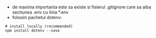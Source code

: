 - de maxima importanta este sa existe si fisierul .gitignore care sa aiba sectiunea .env cu linia \*.env
- folosim pachetul dotenv:

```
# install locally (recommended)
npm install dotenv --save
```
